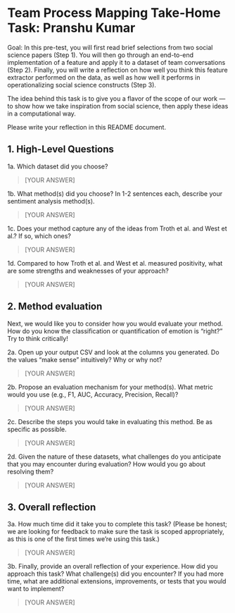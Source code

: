 # Team Process Mapping Take-Home Task: Pranshu Kumar

Goal: In this pre-test, you will first read brief selections from two social science papers (Step 1). You will then go through an end-to-end implementation of a feature and apply it to a dataset of team conversations (Step 2). Finally, you will write a reflection on how well you think this feature extractor performed on the data, as well as how well it performs in operationalizing social science constructs (Step 3).

The idea behind this task is to give you a flavor of the scope of our work — to show how we take inspiration from social science, then apply these ideas in a computational way.

Please write your reflection in this README document.

## 1. High-Level Questions
1a. Which dataset did you choose?

> [YOUR ANSWER]

1b. What method(s) did you choose? In 1-2 sentences each, describe your sentiment analysis method(s).

> [YOUR ANSWER]

1c. Does your method capture any of the ideas from Troth et al. and West et al.? If so, which ones?

> [YOUR ANSWER]

1d. Compared to how Troth et al. and West et al. measured positivity, what are some strengths and weaknesses of your approach?

> [YOUR ANSWER]

## 2. Method evaluation
Next, we would like you to consider how you would evaluate your method. How do you know the classification or quantification of emotion is “right?” Try to think critically!

2a. Open up your output CSV and look at the columns you generated. Do the values “make sense” intuitively? Why or why not?

> [YOUR ANSWER]

2b. Propose an evaluation mechanism for your method(s). What metric would you use (e.g., F1, AUC, Accuracy, Precision, Recall)?

> [YOUR ANSWER]

2c. Describe the steps you would take in evaluating this method. Be as specific as possible.

> [YOUR ANSWER]

2d. Given the nature of these datasets, what challenges do you anticipate that you may encounter during evaluation? How would you go about resolving them?

> [YOUR ANSWER]

## 3. Overall reflection
3a. How much time did it take you to complete this task? (Please be honest; we are looking for feedback to make sure the task is scoped appropriately, as this is one of the first times we’re using this task.)

> [YOUR ANSWER]

3b. Finally, provide an overall reflection of your experience. How did you approach this task? What challenge(s) did you encounter? If you had more time, what are additional extensions, improvements, or tests that you would want to implement?

> [YOUR ANSWER]
